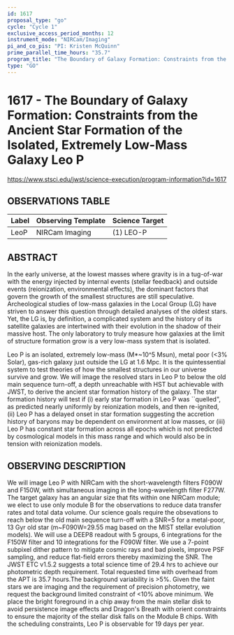 ```yaml
---
id: 1617
proposal_type: "go"
cycle: "Cycle 1"
exclusive_access_period_months: 12
instrument_mode: "NIRCam/Imaging"
pi_and_co_pis: "PI: Kristen McQuinn"
prime_parallel_time_hours: "35.7"
program_title: "The Boundary of Galaxy Formation: Constraints from the Ancient Star Formation of the Isolated, Extremely Low-Mass Galaxy Leo P"
type: "GO"
---
```

# 1617 - The Boundary of Galaxy Formation: Constraints from the Ancient Star Formation of the Isolated, Extremely Low-Mass Galaxy Leo P
https://www.stsci.edu/jwst/science-execution/program-information?id=1617
## OBSERVATIONS TABLE
| Label | Observing Template | Science Target |
|-------|--------------------|----------------|
| LeoP  | NIRCam Imaging     | (1) LEO-P      |

## ABSTRACT

In the early universe, at the lowest masses where gravity is in a tug-of-war with the energy injected by internal events (stellar feedback) and outside events (reionization, environmental effects), the dominant factors that govern the growth of the smallest structures are still speculative. Archeological studies of low-mass galaxies in the Local Group (LG) have striven to answer this question through detailed analyses of the oldest stars. Yet, the LG is, by definition, a complicated system and the history of its satellite galaxies are intertwined with their evolution in the shadow of their massive host. The only laboratory to truly measure how galaxies at the limit of structure formation grow is a very low-mass system that is isolated.

Leo P is an isolated, extremely low-mass (M*~10^5 Msun), metal poor (<3% Solar), gas-rich galaxy just outside the LG at 1.6 Mpc. It is the quintessential system to test theories of how the smallest structures in our universe survive and grow. We will image the resolved stars in Leo P to below the old main sequence turn-off, a depth unreachable with HST but achievable with JWST, to derive the ancient star formation history of the galaxy. The star formation history will test if (i) early star formation in Leo P was ``quelled", as predicted nearly uniformly by reionization models, and then re-ignited, (ii) Leo P has a delayed onset in star formation suggesting the accretion history of baryons may be dependent on environment at low masses, or (iii) Leo P has constant star formation across all epochs which is not predicted by cosmological models in this mass range and which would also be in tension with reionization models.

## OBSERVING DESCRIPTION

We will image Leo P with NIRCam with the short-wavelength filters F090W and F150W, with simultaneous imaging in the long-wavelength filter F277W. The target galaxy has an angular size that fits within one NIRCam module; we elect to use only module B for the observations to reduce data transfer rates and total data volume. Our science goals require the obsevations to reach below the old main sequence turn-off with a SNR=5 for a metal-poor, 13 Gyr old star (m~F090W=29.55 mag based on the MIST stellar evolution models). We will use a DEEP8 readout with 5 groups, 6 integrations for the F150W filter and 10 integrations for the F090W filter. We use a 7-point subpixel dither pattern to mitigate cosmic rays and bad pixels, improve PSF sampling, and reduce flat-field errors thereby maximizing the SNR. The JWST ETC v1.5.2 suggests a total science time of 29.4 hrs to achieve our photometric depth requirement. Total requested time with overhead from the APT is 35.7 hours.The background variability is >5%. Given the faint stars we are imaging and the requirement of precision photometry, we request the background limited constraint of <10% above minimum. We place the bright foreground in a chip away from the main stellar disk to avoid persistence image effects and Dragon's Breath with orient constraints to ensure the majority of the stellar disk falls on the Module B chips. With the scheduling constraints, Leo P is observable for 19 days per year.